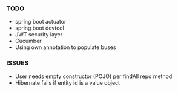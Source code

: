### TODO
- spring boot actuator
- spring boot devtool
- JWT security layer
- Cucumber
- Using own annotation to populate buses

### ISSUES
- User needs empty constructor (POJO) per findAll repo method
- Hibernate fails if entity id is a value object